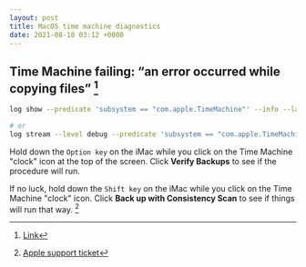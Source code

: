 ```yaml
---
layout: post
title: MacOS time machine diagnostics
date: 2021-08-18 03:12 +0000
---
```


## Time Machine failing: “an error occurred while copying files” [^1]

[^1]: [Link](https://apple.stackexchange.com/questions/267790/time-machine-failing-an-error-occurred-while-copying-files)


```bash
log show --predicate 'subsystem == "com.apple.TimeMachine"' --info --last 4h|grep -i error

# or
log stream --level debug --predicate 'subsystem == "com.apple.TimeMachine"'
```


Hold down the `Option key` on the iMac while you click on the Time Machine "clock" icon at the top of the screen. Click **Verify Backups** to see if the procedure will run.

If no luck, hold down the `Shift key` on the iMac while you click on the Time Machine "clock" icon. Click **Back up with Consistency Scan** to see if things will run that way. [^2]

[^2]: [Apple support ticket](https://discussions.apple.com/thread/7862627)